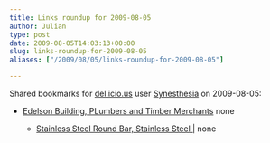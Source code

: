 ```yaml
---
title: Links roundup for 2009-08-05
author: Julian
type: post
date: 2009-08-05T14:03:13+00:00
slug: links-roundup-for-2009-08-05 
aliases: ["/2009/08/05/links-roundup-for-2009-08-05"]

---
```

Shared bookmarks for [del.icio.us][1] user [Synesthesia][2] on 2009-08-05:

  * [Edelson Building, PLumbers and Timber Merchants][3] 
    none</li> 
    
      * [Stainless Steel Round Bar, Stainless Steel |][4] 
        none</li> </ul>

 [1]: https://del.icio.us/
 [2]: https://del.icio.us/synesthesia
 [3]: https://www.edelsonltd.co.uk/
 [4]: https://www.metals4u.co.uk/products.asp?Cat_ID=83
